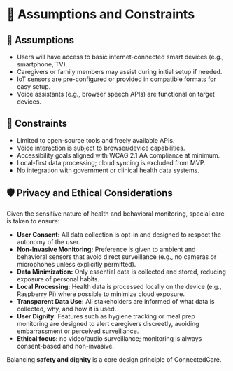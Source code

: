 # 🧩 Assumptions and Constraints

## 📌 Assumptions

- Users will have access to basic internet-connected smart devices (e.g., smartphone, TV).
- Caregivers or family members may assist during initial setup if needed.
- IoT sensors are pre-configured or provided in compatible formats for easy setup.
- Voice assistants (e.g., browser speech APIs) are functional on target devices.

## 🚧 Constraints

- Limited to open-source tools and freely available APIs.
- Voice interaction is subject to browser/device capabilities.
- Accessibility goals aligned with WCAG 2.1 AA compliance at minimum.
- Local-first data processing; cloud syncing is excluded from MVP.
- No integration with government or clinical health data systems.

## 🛡️ Privacy and Ethical Considerations

Given the sensitive nature of health and behavioral monitoring, special care is taken to ensure:

- **User Consent:** All data collection is opt-in and designed to respect the autonomy of the user.
- **Non-Invasive Monitoring:** Preference is given to ambient and behavioral sensors that avoid direct surveillance (e.g., no cameras or microphones unless explicitly permitted).
- **Data Minimization:** Only essential data is collected and stored, reducing exposure of personal habits.
- **Local Processing:** Health data is processed locally on the device (e.g., Raspberry Pi) where possible to minimize cloud exposure.
- **Transparent Data Use:** All stakeholders are informed of what data is collected, why, and how it is used.
- **User Dignity:** Features such as hygiene tracking or meal prep monitoring are designed to alert caregivers discreetly, avoiding embarrassment or perceived surveillance.
- **Ethical focus:** no video/audio surveillance; monitoring is always consent-based and non-invasive.

Balancing **safety and dignity** is a core design principle of ConnectedCare.